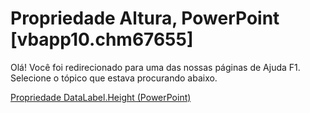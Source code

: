 
# Propriedade Altura, PowerPoint [vbapp10.chm67655]

Olá! Você foi redirecionado para uma das nossas páginas de Ajuda F1. Selecione o tópico que estava procurando abaixo.

[Propriedade DataLabel.Height (PowerPoint)](http://msdn.microsoft.com/library/891f3e75-b917-bb35-9365-7e30f0d4282d%28Office.15%29.aspx)
